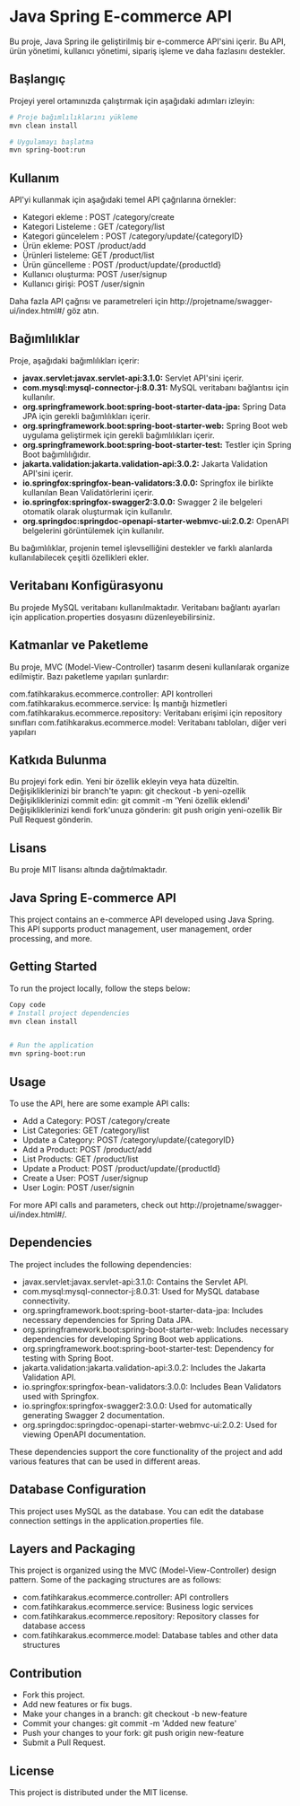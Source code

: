 # Java Spring E-commerce API

Bu proje, Java Spring ile geliştirilmiş bir e-commerce API'sini içerir. Bu API, ürün yönetimi, kullanıcı yönetimi, sipariş işleme ve daha fazlasını destekler.

## Başlangıç

Projeyi yerel ortamınızda çalıştırmak için aşağıdaki adımları izleyin:

```bash
# Proje bağımlılıklarını yükleme
mvn clean install

# Uygulamayı başlatma
mvn spring-boot:run

```
## Kullanım

API'yi kullanmak için aşağıdaki temel API çağrılarına örnekler:

- Kategori ekleme : POST /category/create
- Kategori Listeleme : GET /category/list
- Kategori güncelelem : POST /category/update/{categoryID}
- Ürün ekleme: POST /product/add
- Ürünleri listeleme: GET /product/list
- Ürün güncelleme : POST /product/update/{productId}
- Kullanıcı oluşturma: POST /user/signup 
- Kullanıcı girişi: POST /user/signin

Daha fazla API çağrısı ve parametreleri için http://projetname/swagger-ui/index.html#/ göz atın.

## Bağımlılıklar

Proje, aşağıdaki bağımlılıkları içerir:

- **javax.servlet:javax.servlet-api:3.1.0:** Servlet API'sini içerir.
- **com.mysql:mysql-connector-j:8.0.31:** MySQL veritabanı bağlantısı için kullanılır.
- **org.springframework.boot:spring-boot-starter-data-jpa:** Spring Data JPA için gerekli bağımlılıkları içerir.
- **org.springframework.boot:spring-boot-starter-web:** Spring Boot web uygulama geliştirmek için gerekli bağımlılıkları içerir.
- **org.springframework.boot:spring-boot-starter-test:** Testler için Spring Boot bağımlılığıdır.
- **jakarta.validation:jakarta.validation-api:3.0.2:** Jakarta Validation API'sini içerir.
- **io.springfox:springfox-bean-validators:3.0.0:** Springfox ile birlikte kullanılan Bean Validatörlerini içerir.
- **io.springfox:springfox-swagger2:3.0.0:** Swagger 2 ile belgeleri otomatik olarak oluşturmak için kullanılır.
- **org.springdoc:springdoc-openapi-starter-webmvc-ui:2.0.2:** OpenAPI belgelerini görüntülemek için kullanılır.

Bu bağımlılıklar, projenin temel işlevselliğini destekler ve farklı alanlarda kullanılabilecek çeşitli özellikleri ekler.

## Veritabanı Konfigürasyonu

Bu projede MySQL veritabanı kullanılmaktadır. Veritabanı bağlantı ayarları için application.properties dosyasını düzenleyebilirsiniz.


## Katmanlar ve Paketleme

Bu proje, MVC (Model-View-Controller) tasarım deseni kullanılarak organize edilmiştir. Bazı paketleme yapıları şunlardır:

com.fatihkarakus.ecommerce.controller: API kontrolleri
com.fatihkarakus.ecommerce.service: İş mantığı hizmetleri
com.fatihkarakus.ecommerce.repository: Veritabanı erişimi için repository sınıfları
com.fatihkarakus.ecommerce.model: Veritabanı tabloları, diğer veri yapıları

## Katkıda Bulunma

Bu projeyi fork edin.
Yeni bir özellik ekleyin veya hata düzeltin.
Değişikliklerinizi bir branch'te yapın: git checkout -b yeni-ozellik
Değişikliklerinizi commit edin: git commit -m 'Yeni özellik eklendi'
Değişikliklerinizi kendi fork'unuza gönderin: git push origin yeni-ozellik
Bir Pull Request gönderin.

## Lisans

Bu proje MIT lisansı altında dağıtılmaktadır.


## Java Spring E-commerce API

This project contains an e-commerce API developed using Java Spring. This API supports product management, user management, order processing, and more.

## Getting Started

To run the project locally, follow the steps below:

```bash
Copy code
# Install project dependencies
mvn clean install


# Run the application
mvn spring-boot:run
```
## Usage

To use the API, here are some example API calls:

- Add a Category: POST /category/create 
- List Categories: GET /category/list 
- Update a Category: POST /category/update/{categoryID} 
- Add a Product: POST /product/add 
- List Products: GET /product/list 
- Update a Product: POST /product/update/{productId} 
- Create a User: POST /user/signup 
- User Login: POST /user/signin

For more API calls and parameters, check out http://projetname/swagger-ui/index.html#/.

## Dependencies

The project includes the following dependencies:

- javax.servlet:javax.servlet-api:3.1.0: Contains the Servlet API. 
- com.mysql:mysql-connector-j:8.0.31: Used for MySQL database connectivity. 
- org.springframework.boot:spring-boot-starter-data-jpa: Includes necessary dependencies for Spring Data JPA. 
- org.springframework.boot:spring-boot-starter-web: Includes necessary dependencies for developing Spring Boot web applications. 
- org.springframework.boot:spring-boot-starter-test: Dependency for testing with Spring Boot. 
- jakarta.validation:jakarta.validation-api:3.0.2: Includes the Jakarta Validation API. 
- io.springfox:springfox-bean-validators:3.0.0: Includes Bean Validators used with Springfox. 
- io.springfox:springfox-swagger2:3.0.0: Used for automatically generating Swagger 2 documentation. 
- org.springdoc:springdoc-openapi-starter-webmvc-ui:2.0.2: Used for viewing OpenAPI documentation.

These dependencies support the core functionality of the project and add various features that can be used in different areas.

## Database Configuration

This project uses MySQL as the database. You can edit the database connection settings in the application.properties file.

## Layers and Packaging

This project is organized using the MVC (Model-View-Controller) design pattern. Some of the packaging structures are as follows:

- com.fatihkarakus.ecommerce.controller: API controllers 
- com.fatihkarakus.ecommerce.service: Business logic services 
- com.fatihkarakus.ecommerce.repository: Repository classes for database access 
- com.fatihkarakus.ecommerce.model: Database tables and other data structures

## Contribution

- Fork this project. 
- Add new features or fix bugs. 
- Make your changes in a branch: git checkout -b new-feature 
- Commit your changes: git commit -m 'Added new feature' 
- Push your changes to your fork: git push origin new-feature 
- Submit a Pull Request.
## License

This project is distributed under the MIT license.